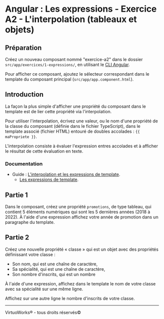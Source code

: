 # Angular : Les expressions - Exercice A2 - L'interpolation (tableaux et objets)


## Préparation
Créez un nouveau composant nommé "exercice-a2" dans le dossier `src/app/exercices/1-expressions/`, en utilisant le [CLI Angular](https://angular.io/cli).

Pour afficher ce composant, ajoutez le sélecteur correspondant dans le template du composant principal (`src/app/app.component.html`).

## Introduction

La façon la plus simple d'afficher une propriété du composant dans le template est de lier cette propriété via l'interpolation.

Pour utiliser l'interpolation, écrivez une valeur, ou le nom d'une propriété de la classe du composant (définie dans le fichier TypeScript), dans le template associé (fichier HTML) entouré de doubles accolades : `{{ maPropriete }}`.

L'interpolation consiste à évaluer l'expression entres accolades et à afficher le résultat de cette évaluation en texte.

### Documentation
- Guide : [L'interpolation et les expressions de template](https://angular.io/guide/template-syntax).
  - [Les expressions de template](https://angular.io/guide/template-syntax#template-expressions).


## Partie 1
Dans le composant, créez une propriété `promotions`, de type tableau, qui contient 5 éléments numériques qui sont les 5 dernières années (2018 à 2022).
À l'aide d'une expression affichez votre année de promotion dans un paragraphe du template.


## Partie 2
Créez une nouvelle propriété « classe » qui est un objet avec des propriétés définissant votre classe :
- Son nom, qui est une chaîne de caractère,
- Sa spécialité, qui est une chaîne de caractère,
- Son nombre d'inscrits, qui est un nombre

À l'aide d'une expression, affichez dans le template le nom de votre classe avec sa spécialité sur une même ligne.

Affichez sur une autre ligne le nombre d'inscrits de votre classe.

---

VirtuoWorks® - tous droits réservés©